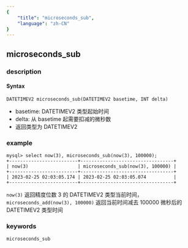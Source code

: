 ```yaml
---
{
    "title": "microseconds_sub",
    "language": "zh-CN"
}
---
```


<!-- 
Licensed to the Apache Software Foundation (ASF) under one
or more contributor license agreements.  See the NOTICE file
distributed with this work for additional information
regarding copyright ownership.  The ASF licenses this file
to you under the Apache License, Version 2.0 (the
"License"); you may not use this file except in compliance
with the License.  You may obtain a copy of the License at

  http://www.apache.org/licenses/LICENSE-2.0

Unless required by applicable law or agreed to in writing,
software distributed under the License is distributed on an
"AS IS" BASIS, WITHOUT WARRANTIES OR CONDITIONS OF ANY
KIND, either express or implied.  See the License for the
specific language governing permissions and limitations
under the License.
-->

## microseconds_sub
### description
#### Syntax

`DATETIMEV2 microseconds_sub(DATETIMEV2 basetime, INT delta)`
- basetime: DATETIMEV2 类型起始时间
- delta: 从 basetime 起需要扣减的微秒数
- 返回类型为 DATETIMEV2

### example
```
mysql> select now(3), microseconds_sub(now(3), 100000);
+-------------------------+----------------------------------+
| now(3)                  | microseconds_sub(now(3), 100000) |
+-------------------------+----------------------------------+
| 2023-02-25 02:03:05.174 | 2023-02-25 02:03:05.074          |
+-------------------------+----------------------------------+
```
`now(3)` 返回精度位数 3 的 DATETIMEV2 类型当前时间，`microseconds_add(now(3), 100000)` 返回当前时间减去 100000 微秒后的 DATETIMEV2 类型时间

### keywords
    microseconds_sub

    